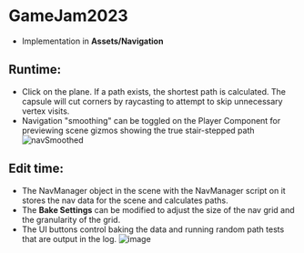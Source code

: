# GameJam2023
* Implementation in **Assets/Navigation**

## Runtime:
* Click on the plane. If a path exists, the shortest path is calculated. The capsule will cut corners by raycasting to attempt to skip unnecessary vertex visits.
* Navigation "smoothing" can be toggled on the Player Component for previewing scene gizmos showing the true stair-stepped path
![navSmoothed](https://github.com/patrickdevarney/GameJam2023/assets/11896025/0c4e5e0b-cb57-4811-8060-ddddf07e1c5d)

## Edit time:
* The NavManager object in the scene with the NavManager script on it stores the nav data for the scene and calculates paths.
* The **Bake Settings** can be modified to adjust the size of the nav grid and the granularity of the grid.
* The UI buttons control baking the data and running random path tests that are output in the log.
![image](https://github.com/patrickdevarney/GameJam2023/assets/11896025/a959c02f-3db6-4213-8cae-3691b5e46df6)
